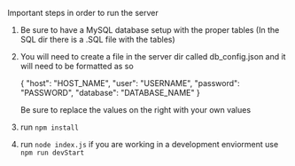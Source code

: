 Important steps in order to run the server

1. Be sure to have a MySQL database setup with the proper tables (In the SQL dir there is a .SQL file with the tables)
2. You will need to create a file in the server dir called db_config.json and it will need to be formatted as so 
    
    {
        "host": "HOST_NAME",
        "user": "USERNAME",
        "password": "PASSWORD",
        "database": "DATABASE_NAME"
    }

    Be sure to replace the values on the right with your own values
3. run `npm install`
4. run `node index.js` if you are working in a development enviorment use `npm run devStart`